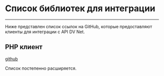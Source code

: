 
# Список библиотек для интеграции

---

Ниже представлен список ссылок на GitHub, которые предоставляют клиенты для интеграции с API DV Net.

## PHP клиент
[github](https://github.com/dv-net/dv-net-php-client)

Список постепенно расширяется.